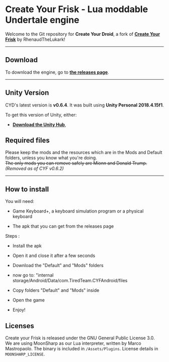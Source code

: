 # Create Your Frisk - Lua moddable Undertale engine

Welcome to the Git repository for **Create Your Droid**, a fork of [**Create Your Frisk**](www.github.com/RhenaudTheLukark/CreateYourFrisk) by RhenaudTheLukark!



***

## Download

To download the engine, go to [**the releases page**]().

***

## Unity Version

CYD's latest version is **v0.6.4**. It was built using **Unity Personal 2018.4.15f1**.

To get this version of Unity, either:

* [**Download the Unity Hub**](https://unity3d.com/get-unity/download),  

## Required files

Please keep the mods and the resources which are in the Mods and Default folders, unless you know what you're doing.  
~~The only mods you can remove safely are Mionn and Donald Trump.~~ *(Removed as of CYF v0.6.2)*

***
## How to install
You will need:

- Game Keyboard+, a keyboard simulation program or a physical keyboard

- The apk that you can get from the releases page 

Steps : 

- Install the apk

- Open it and close it after a few seconds 

- Download the "Default" and "Mods" folders

- now go to:  "internal storage/Android/Data/com.TiredTeam.CYFAndroid/files

- Copy folders "Default" and "Mods" inside

- Open the game

- Enjoy!

## Licenses

Create your Frisk is released under the GNU General Public License 3.0.  
We are using MoonSharp as our Lua interpreter, written by Marco Mastropaolo. The binary is included in `/Assets/Plugins`. License details in `MOONSHARP_LICENSE`.
